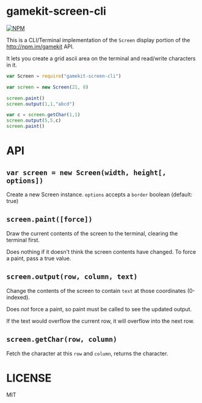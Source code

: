 gamekit-screen-cli
=====

[![NPM](https://nodei.co/npm/gamekit-screen-cli.png)](https://nodei.co/npm/gamekit-screen-cli/)

This is a CLI/Terminal implementation of the `Screen` display portion of the http://npm.im/gamekit API.

It lets you create a grid ascii area on the terminal and read/write characters in it.

```javascript
var Screen = require("gamekit-screen-cli")

var screen = new Screen(21, 8)

screen.paint()
screen.output(1,1,"abcd")

var c = screen.getChar(1,1)
screen.output(5,5,c)
screen.paint()
```

API
===

`var screen = new Screen(width, height[, options])`
---

Create a new Screen instance. `options` accepts a `border` boolean (default: true)

`screen.paint([force])`
---

Draw the current contents of the screen to the terminal, clearing the terminal first.

Does nothing if it doesn't think the screen contents have changed. To force a paint, pass a true value.

`screen.output(row, column, text)`
---

Change the contents of the screen to contain `text` at those coordinates (0-indexed).

Does *not* force a paint, so paint must be called to see the updated output.

If the text would overflow the current row, it will overflow into the next row.

`screen.getChar(row, column)`
---

Fetch the character at this `row` and `column`, returns the character.

LICENSE
=======

MIT
